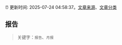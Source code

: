 :alarm_clock: 更新时间: 2025-07-24 04:58:37。[文章来源](/README.md)、[文章分类](/TAGS.md)

## 报告


> 关键字：`报告`、`月报`



